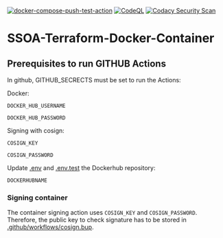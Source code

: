 [![docker-compose-push-test-action](https://github.com/rainan16/SSOA-Terraform-Docker-Container/actions/workflows/docker-publish-test.yml/badge.svg)](https://github.com/rainan16/SSOA-Terraform-Docker-Container/actions/workflows/docker-publish-test.yml)
[![CodeQL](https://github.com/rainan16/SSOA-Terraform-Docker-Container/actions/workflows/codeql-analysis.yml/badge.svg)](https://github.com/rainan16/SSOA-Terraform-Docker-Container/actions/workflows/codeql-analysis.yml)
[![Codacy Security Scan](https://github.com/rainan16/SSOA-Terraform-Docker-Container/actions/workflows/codacy-analysis.yml/badge.svg)](https://github.com/rainan16/SSOA-Terraform-Docker-Container/actions/workflows/codacy-analysis.yml)

# SSOA-Terraform-Docker-Container

## Prerequisites to run GITHUB Actions

In github, GITHUB_SECRECTS must be set to run the Actions:

Docker:

```DOCKER_HUB_USERNAME```

```DOCKER_HUB_PASSWORD```

Signing with cosign:

```COSIGN_KEY```

```COSIGN_PASSWORD```

Update [.env](.env) and [.env.test](.env.test) the Dockerhub repository:

```DOCKERHUBNAME```

### Signing container

The container signing action uses ```COSIGN_KEY``` and ```COSIGN_PASSWORD```. Therefore, the public key to check signature has to be stored in [.github/workflows/cosign.bup](.github/workflows/cosign.bup).
